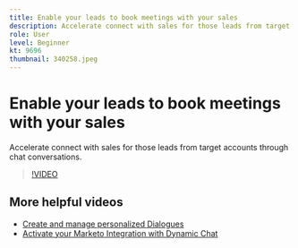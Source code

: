 ```yaml
---
title: Enable your leads to book meetings with your sales
description: Accelerate connect with sales for those leads from target accounts through chat conversations.
role: User
level: Beginner
kt: 9696
thumbnail: 340258.jpeg
---
```


# Enable your leads to book meetings with your sales

Accelerate connect with sales for those leads from target accounts through chat conversations.

>[!VIDEO](https://video.tv.adobe.com/v/340258/?quality=12&learn=on)

## More helpful videos

* [Create and manage personalized Dialogues](dialogue-management.md)
* [Activate your Marketo Integration with Dynamic Chat](marketo-integration.md)
